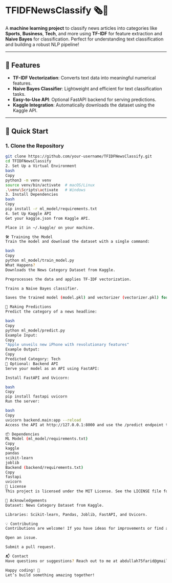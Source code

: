 # TFIDFNewsClassify 🗞️🤖

A **machine learning project** to classify news articles into categories like **Sports**, **Business**, **Tech**, and more using **TF-IDF** for feature extraction and **Naive Bayes** for classification. Perfect for understanding text classification and building a robust NLP pipeline!

---

## 🌟 Features

- **TF-IDF Vectorization**: Converts text data into meaningful numerical features.
- **Naive Bayes Classifier**: Lightweight and efficient for text classification tasks.
- **Easy-to-Use API**: Optional FastAPI backend for serving predictions.
- **Kaggle Integration**: Automatically downloads the dataset using the Kaggle API.

---

## 🚀 Quick Start

### 1. Clone the Repository
```bash
git clone https://github.com/your-username/TFIDFNewsClassify.git
cd TFIDFNewsClassify
2. Set Up a Virtual Environment
bash
Copy
python3 -m venv venv
source venv/bin/activate  # macOS/Linux
.\venv\Scripts\activate   # Windows
3. Install Dependencies
bash
Copy
pip install -r ml_model/requirements.txt
4. Set Up Kaggle API
Get your kaggle.json from Kaggle API.

Place it in ~/.kaggle/ on your machine.

🛠️ Training the Model
Train the model and download the dataset with a single command:

bash
Copy
python ml_model/train_model.py
What Happens?
Downloads the News Category Dataset from Kaggle.

Preprocesses the data and applies TF-IDF vectorization.

Trains a Naive Bayes classifier.

Saves the trained model (model.pkl) and vectorizer (vectorizer.pkl) for future use.

🎯 Making Predictions
Predict the category of a news headline:

bash
Copy
python ml_model/predict.py
Example Input:
Copy
"Apple unveils new iPhone with revolutionary features"
Example Output:
Copy
Predicted Category: Tech
🚀 Optional: Backend API
Serve your model as an API using FastAPI:

Install FastAPI and Uvicorn:

bash
Copy
pip install fastapi uvicorn
Run the server:

bash
Copy
uvicorn backend.main:app --reload
Access the API at http://127.0.0.1:8000 and use the /predict endpoint to get predictions.

📦 Dependencies
ML Model (ml_model/requirements.txt)
Copy
kaggle
pandas
scikit-learn
joblib
Backend (backend/requirements.txt)
Copy
fastapi
uvicorn
📝 License
This project is licensed under the MIT License. See the LICENSE file for details.

👏 Acknowledgements
Dataset: News Category Dataset from Kaggle.

Libraries: Scikit-learn, Pandas, Joblib, FastAPI, and Uvicorn.

💡 Contributing
Contributions are welcome! If you have ideas for improvements or find any issues, feel free to:

Open an issue.

Submit a pull request.

📬 Contact
Have questions or suggestions? Reach out to me at abdullah75farid@gmail.com

Happy coding! 🚀
Let’s build something amazing together!

